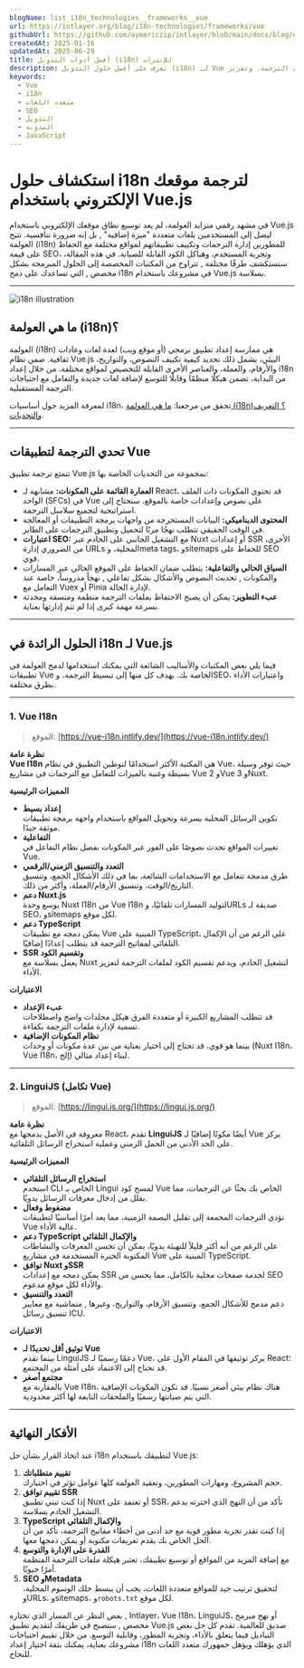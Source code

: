```yaml
---
blogName: list_i18n_technologies__frameworks__vue
url: https://intlayer.org/blog/i18n-technologies/frameworks/vue
githubUrl: https://github.com/aymericzip/intlayer/blob/main/docs/blog/en/list_i18n_technologies/frameworks/vue.md
createdAt: 2025-01-16
updatedAt: 2025-06-29
title: أفضل أدوات التدويل (i18n) للإنترات
description: تعرف على أفضل حلول التدويل (i18n) لـ Vue لتجاوز تحديات الترجمة، وتعزيز SEO، وتقديم تجربة ويب عالمية سلسة.
keywords:
  - Vue
  - i18n
  - متعدد اللغات
  - SEO
  - التدويل
  - المدونة
  - JavaScript
---
```


# استكشاف حلول i18n لترجمة موقعك الإلكتروني باستخدام Vue.js

في مشهد رقمي متزايد العولمة، لم يعد توسيع نطاق موقعك الإلكتروني باستخدام Vue.js ليصل إلى المستخدمين بلغات متعددة "ميزة إضافية" , بل إنه ضرورة تنافسية. تتيح العولمة (i18n) للمطورين إدارة الترجمات وتكييف تطبيقاتهم لمواقع مختلفة مع الحفاظ على قيمة SEO، وتجربة المستخدم، وهياكل الكود القابلة للصيانة. في هذه المقالة، سنستكشف طرقًا مختلفة , تتراوح من المكتبات المخصصة إلى الحلول المبرمجة بشكل مخصص , التي تساعدك على دمج i18n في مشروعك باستخدام Vue.js بسلاسة.

---

![i18n illustration](https://github.com/aymericzip/intlayer/blob/main/docs/blog/assets/i18n.webp)

## ما هي العولمة (i18n)؟

العولمة (i18n) هي ممارسة إعداد تطبيق برمجي (أو موقع ويب) لعدة لغات وعادات ثقافية. ضمن نظام Vue.js البيئي، يشمل ذلك تحديد كيفية تكييف النصوص، والتواريخ، والأرقام، والعملة، والعناصر الأخرى القابلة للتخصيص لمواقع مختلفة. من خلال إعداد i18n من البداية، تضمن هيكلًا منظمًا وقابلًا للتوسع لإضافة لغات جديدة والتعامل مع احتياجات الترجمة المستقبلية.

لمعرفة المزيد حول أساسيات i18n، تحقق من مرجعنا: [ما هي العولمة (i18n)؟ التعريف والتحديات](https://github.com/aymericzip/intlayer/blob/main/docs/blog/ar/what_is_internationalization.md).

---

## تحدي الترجمة لتطبيقات Vue

تتمتع ترجمة تطبيق Vue.js بمجموعة من التحديات الخاصة بها:

- **العمارة القائمة على المكونات:** مشابهة لـ React، قد تحتوي المكونات ذات الملف الواحد (SFCs) في Vue على نصوص وإعدادات خاصة بالموقع. ستحتاج إلى استراتيجية لتجميع سلاسل الترجمة.
- **المحتوى الديناميكي:** البيانات المستخرجة من واجهات برمجة التطبيقات أو المعالجة في الوقت الحقيقي تتطلب نهجًا مرنًا لتحميل وتطبيق الترجمات على الطاير.
- **اعتبارات SEO:** مع التشغيل الجانبي على الخادم عبر Nuxt أو إعدادات SSR الأخرى، من الضروري إدارة URLs المحلية، وmeta tags، وsitemaps للحفاظ على SEO قوي.
- **السياق الحالي والتفاعلية:** يتطلب ضمان الحفاظ على الموقع الحالي عبر المسارات والمكونات , تحديث النصوص والأشكال بشكل تفاعلي , نهجاً مدروساً، خاصة عند التعامل مع Vuex أو Pinia لإدارة الحالة.
- **عبء التطوير:** يمكن أن يصبح الاحتفاظ بملفات الترجمة منظمة ومتسقة ومحدثة بسرعة مهمة كبرى إذا لم تتم إدارتها بعناية.

---

## الحلول الرائدة في i18n لـ Vue.js

فيما يلي بعض المكتبات والأساليب الشائعة التي يمكنك استخدامها لدمج العولمة في تطبيقات Vue الخاصة بك. يهدف كل منها إلى تبسيط الترجمة، وSEO، واعتبارات الأداء بطرق مختلفة.

---

### 1. Vue I18n

> الموقع: [https://vue-i18n.intlify.dev/](https://vue-i18n.intlify.dev/)

**نظرة عامة**  
**Vue I18n** هي المكتبة الأكثر استخدامًا لتوطين التطبيق في نظام Vue، حيث توفر وسيلة بسيطة وغنية بالميزات للتعامل مع الترجمات في مشاريع Vue 2 وVue 3 وNuxt.

**المميزات الرئيسية**

- **إعداد بسيط**  
  تكوين الرسائل المحلية بسرعة وتحويل المواقع باستخدام واجهة برمجة تطبيقات موثقة جيدًا.
- **التفاعلية**  
  تغييرات المواقع تحدث نصوصًا على الفور عبر المكونات بفضل نظام التفاعل في Vue.
- **التعدد والتنسيق الزمني/الرقمي**  
  طرق مدمجة تتعامل مع الاستخدامات الشائعة، بما في ذلك الأشكال الجمع، وتنسيق التاريخ/الوقت، وتنسيق الأرقام/العملة، وأكثر من ذلك.
- **دعم Nuxt.js**  
  يوسع وحدة Nuxt I18n من Vue I18n لتوليد المسارات تلقائيًا، وURLs صديقة لـ SEO، وsitemaps لكل موقع.
- **دعم TypeScript**  
  يمكن دمجه مع تطبيقات Vue المبنية على TypeScript، على الرغم من أن الإكمال التلقائي لمفاتيح الترجمة قد يتطلب إعدادًا إضافيًا.
- **SSR وتقسيم الكود**  
  يعمل بسلاسة مع Nuxt لتشغيل الخادم، ويدعم تقسيم الكود لملفات الترجمة لتعزيز الأداء.

**الاعتبارات**

- **عبء الإعداد**  
  قد تتطلب المشاريع الكبيرة أو متعددة الفرق هيكل مجلدات واضح واصطلاحات تسمية لإدارة ملفات الترجمة بكفاءة.
- **نظام المكونات الإضافية**  
  بينما هو قوي، قد تحتاج إلى اختيار بعناية من بين عدة مكونات أو وحدات (Nuxt I18n، Vue I18n، إلخ) لبناء إعداد مثالي.

---

### 2. LinguiJS (تكامل Vue)

> الموقع: [https://lingui.js.org/](https://lingui.js.org/)

**نظرة عامة**  
معروفة في الأصل بدمجها مع React، تقدم **LinguiJS** أيضًا مكونًا إضافيًا لـ Vue يركز على الحد الأدنى من الحمل الزمني وعملية استخراج الرسائل التلقائية.

**المميزات الرئيسية**

- **استخراج الرسائل التلقائي**  
  استخدم CLI الخاص بـ Lingui لمسح كود Vue الخاص بك بحثًا عن الترجمات، مما يقلل من إدخال معرفات الرسائل يدويًا.
- **مضغوط وفعال**  
  تؤدي الترجمات المجمعة إلى تقليل البصمة الزمنية، مما يعد أمرًا أساسيًا لتطبيقات Vue عالية الأداء.
- **دعم TypeScript والإكمال التلقائي**  
  على الرغم من أنه أكثر قليلاً للتهيئة يدويًا، يمكن أن تحسن المعرفات والنشاطات المكتوبة الخبرة المستخدمة في مشاريع Vue المبنية على TypeScript.
- **توافق Nuxt وSSR**  
  يمكن دمجه مع إعدادات SSR لخدمة صفحات محلية بالكامل، مما يحسن من SEO والأداء لكل موقع مدعوم.
- **التعدد والتنسيق**  
  دعم مدمج للأشكال الجمع، وتنسيق الأرقام، والتواريخ، وغيرها , متماشية مع معايير تنسيق رسائل ICU.

**الاعتبارات**

- **توثيق أقل تحديدًا لـ Vue**  
  بينما تقدم LinguiJS دعمًا رسميًا لـ Vue، يركز توثيقها في المقام الأول على React؛ قد تحتاج إلى الاعتماد على أمثلة من المجتمع.
- **مجتمع أصغر**  
  بالمقارنة مع Vue I18n، هناك نظام بيئي أصغر نسبيًا. قد تكون المكونات الإضافية التي يتم صيانتها رسميًا والملحقات التابعة لها أكثر محدودية.

---

## الأفكار النهائية

عند اتخاذ القرار بشأن حل i18n لتطبيقك باستخدام Vue.js:

1. **تقييم متطلباتك**  
   حجم المشروع، ومهارات المطورين، وتعقيد العولمة كلها عوامل تؤثر في اختيارك.
2. **تقييم توافق SSR**  
   إذا كنت تبني تطبيق Nuxt أو تعتمد على SSR، تأكد من أن النهج الذي اخترته يدعم التشغيل الخادم بسلاسة.
3. **TypeScript والإكمال التلقائي**  
   إذا كنت تقدر تجربة مطور قوية مع حد أدنى من أخطاء مفاتيح الترجمة، تأكد من أن الحل الخاص بك يقدم تعريفات مكتوبة أو يمكن دمجها معها.
4. **القدرة على الإدارة والتوسع**  
   مع إضافة المزيد من المواقع أو توسيع تطبيقك، تعتبر هيكلة ملفات الترجمة المنظمة أمرًا حيويًا.
5. **SEO وMetadata**  
   لتحقيق ترتيب جيد للمواقع متعددة اللغات، يجب أن يبسط حلك الوسوم المحلية، وURLs، وsitemaps، و`robots.txt` لكل موقع.

بغض النظر عن المسار الذي تختاره , Intlayer، Vue I18n، LinguiJS، أو نهج مبرمج مخصص , ستصبح في طريقك لتقديم تطبيق Vue.js صديق للعالمية. تقدم كل حل بعض التباديل فيما يتعلق بالأداء، وتجربة المطور، وقابلية التوسع. من خلال تقييم احتياجات مشروعك بعناية، يمكنك بثقة اختيار إعداد i18n الذي يؤهلك ويؤهل جمهورك متعدد اللغات للنجاح.
